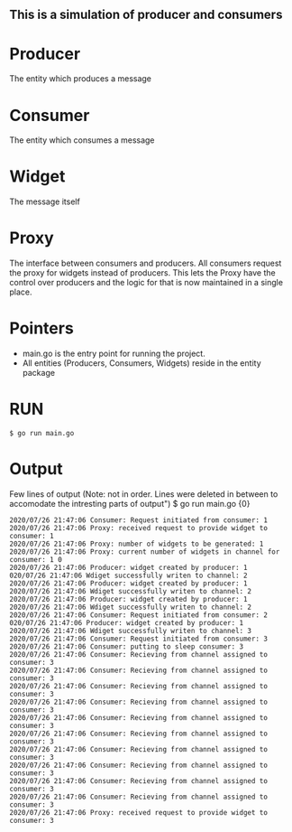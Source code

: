 ## This is a simulation of producer and consumers


# Producer
The entity which produces a message

# Consumer
The entity which consumes a message

# Widget
The message itself

# Proxy
The interface between consumers and producers. All consumers request the proxy for widgets instead of producers. This lets the Proxy have the control over
producers and the logic for that is now maintained in a single place.

# Pointers
- main.go is the entry point for running the project.
- All entities (Producers, Consumers, Widgets) reside in the entity package

# RUN
`$ go run main.go`
# Output
Few lines of output (Note: not in order. Lines were deleted in between to accomodate the intresting parts of output")
$ go run main.go
{0}
```
2020/07/26 21:47:06 Consumer: Request initiated from consumer: 1
2020/07/26 21:47:06 Proxy: received request to provide widget to consumer: 1
2020/07/26 21:47:06 Proxy: number of widgets to be generated: 1
2020/07/26 21:47:06 Proxy: current number of widgets in channel for consumer: 1 0
2020/07/26 21:47:06 Producer: widget created by producer: 1
020/07/26 21:47:06 Wdiget successfully writen to channel: 2
2020/07/26 21:47:06 Producer: widget created by producer: 1
2020/07/26 21:47:06 Wdiget successfully writen to channel: 2
2020/07/26 21:47:06 Producer: widget created by producer: 1
2020/07/26 21:47:06 Wdiget successfully writen to channel: 2
2020/07/26 21:47:06 Consumer: Request initiated from consumer: 2
020/07/26 21:47:06 Producer: widget created by producer: 1
2020/07/26 21:47:06 Wdiget successfully writen to channel: 3
2020/07/26 21:47:06 Consumer: Request initiated from consumer: 3
2020/07/26 21:47:06 Consumer: putting to sleep consumer: 3
2020/07/26 21:47:06 Consumer: Recieving from channel assigned to consumer: 3
2020/07/26 21:47:06 Consumer: Recieving from channel assigned to consumer: 3
2020/07/26 21:47:06 Consumer: Recieving from channel assigned to consumer: 3
2020/07/26 21:47:06 Consumer: Recieving from channel assigned to consumer: 3
2020/07/26 21:47:06 Consumer: Recieving from channel assigned to consumer: 3
2020/07/26 21:47:06 Consumer: Recieving from channel assigned to consumer: 3
2020/07/26 21:47:06 Consumer: Recieving from channel assigned to consumer: 3
2020/07/26 21:47:06 Consumer: Recieving from channel assigned to consumer: 3
2020/07/26 21:47:06 Consumer: Recieving from channel assigned to consumer: 3
2020/07/26 21:47:06 Consumer: Recieving from channel assigned to consumer: 3
2020/07/26 21:47:06 Proxy: received request to provide widget to consumer: 3
```

